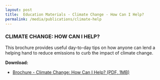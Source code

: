 ```yaml
---
layout: post
title:  Education Materials - Climate Change - How Can I Help?
permalink: /media/publications/climate-help
---
```



### CLIMATE CHANGE: HOW CAN I HELP?

This brochure provides useful day-to-day tips on how anyone can lend a helping hand to reduce emissions to curb the impact of climate change.

**Download:**

* [<a href="https://www.nccs.gov.sg/docs/default-source/publications/climate-change-how-can-i-help.pdf" target="_blank">Brochure - Climate Change: How Can I Help? (PDF, 1MB)</a>](https://www.nccs.gov.sg/docs/default-source/publications/climate-change-how-can-i-help.pdf)